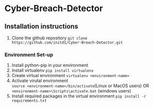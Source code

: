 # Cyber-Breach-Detector

## Installation instructions
1. Clone the github repository
`git clone https://github.com/initd1/Cyber-Breach-Detector.git`

### Environment Set-up

1. Install python-pip in your environment
2. Install virtualenv
`pip install virtualenv`
3. Create virtual environment
`virtualenv <environment-name>`
4. Activate virutal environment  
`source <environment-name>/bin/activate`(Linux or MacOS users) OR `<environment-name>\Scripts\activate.bat` (windows users)
5. Install required packages in the virtual environment
`pip install -r requirements.txt`

